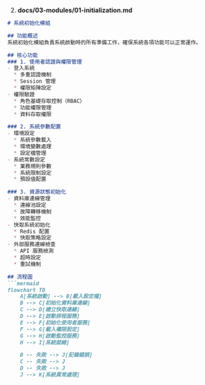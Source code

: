 
2. **docs/03-modules/01-initialization.md**
```markdown
# 系統初始化模組

## 功能概述
系統初始化模組負責系統啟動時的所有準備工作，確保系統各項功能可以正常運作。

## 核心功能
### 1. 使用者認證與權限管理
- 登入系統
  * 多重認證機制
  * Session 管理
  * 權限矩陣設定
- 權限驗證
  * 角色基礎存取控制（RBAC）
  * 功能權限管理
  * 資料存取權限

### 2. 系統參數配置
- 環境設定
  * 系統參數載入
  * 環境變數處理
  * 設定檔管理
- 系統常數設定
  * 業務規則參數
  * 系統限制設定
  * 預設值配置

### 3. 資源狀態初始化
- 資料庫連線管理
  * 連線池設定
  * 故障轉移機制
  * 效能監控
- 快取系統初始化
  * Redis 配置
  * 快取策略設定
- 外部服務連線檢查
  * API 服務檢測
  * 超時設定
  * 重試機制

## 流程圖
```mermaid
flowchart TD
    A[系統啟動] --> B[載入設定檔]
    B --> C[初始化資料庫連線]
    C --> D[建立快取連線]
    D --> E[啟動排程服務]
    E --> F[初始化使用者服務]
    F --> G[載入權限設定]
    G --> H[啟動監控服務]
    H --> I[系統就緒]

    B -- 失敗 --> J[記錄錯誤]
    C -- 失敗 --> J
    D -- 失敗 --> J
    J --> K[系統異常處理]
```
